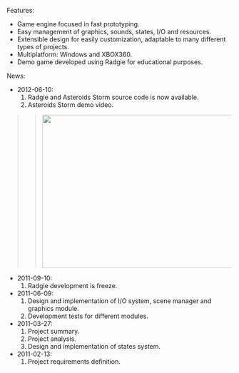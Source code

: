Features:

  * Game engine focused in fast prototyping.
  * Easy management of graphics, sounds, states, I/O and resources.
  * Extensible design for easily customization, adaptable to many different types of projects.
  * Multiplatform: Windows and XBOX360.
  * Demo game developed using Radgie for educational purposes.

News:

  * 2012-06-10:
    1. Radgie and Asteroids Storm source code is now available.
    1. Asteroids Storm demo video.
> > <a href='http://www.youtube.com/watch?feature=player_embedded&v=GAul6bz93ME' target='_blank'><img src='http://img.youtube.com/vi/GAul6bz93ME/0.jpg' width='425' height=344 /></a>
  * 2011-09-10:
    1. Radgie development is freeze.
  * 2011-06-09:
    1. Design and implementation of I/O system, scene manager and graphics module.
    1. Development tests for different modules.
  * 2011-03-27:
    1. Project summary.
    1. Project analysis.
    1. Design and implementation of states system.
  * 2011-02-13:
    1. Project requirements definition.